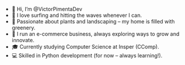 - 👋 Hi, I’m @VictorPimentaDev
- 🌊 I love surfing and hitting the waves whenever I can.
- 🌱 Passionate about plants and landscaping – my home is filled with greenery.
- 🛒 I run an e-commerce business, always exploring ways to grow and innovate.
- 🎓 Currently studying Computer Science at Insper (CComp).
- 💻 Skilled in Python development (for now – always learning!).

<!---
VictorPimentaDev/VictorPimentaDev is a ✨ special ✨ repository because its `README.md` (this file) appears on your GitHub profile.
You can click the Preview link to take a look at your changes.
--->
